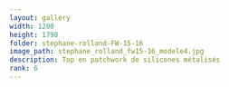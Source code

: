 ```yaml
---
layout: gallery
width: 1200
height: 1798
folder: stephane-rolland-FW-15-16
image_path: stephane_rolland_fw15-16_modele4.jpg
description: Top en patchwork de silicones métalisés
rank: 6
---
```


